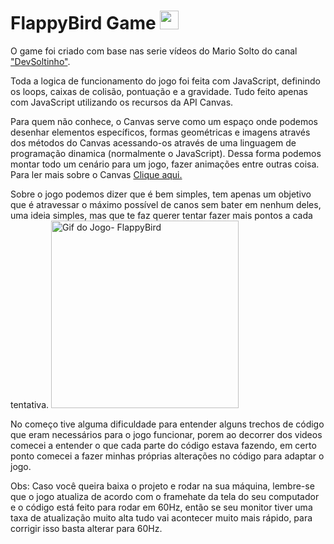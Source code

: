 # FlappyBird Game  <img src="https://upload.wikimedia.org/wikipedia/en/thumb/0/0a/Flappy_Bird_icon.png/220px-Flappy_Bird_icon.png" alt="" width="30">
 O game foi criado com base nas serie vídeos do Mario Solto do canal <a href="https://www.youtube.com/channel/UCzR2u5RWXWjUh7CwLSvbitA">"DevSoltinho"</a>.

<p>Toda a logica de funcionamento do jogo foi feita com JavaScript, definindo os loops, caixas de colisão, pontuação e a gravidade. Tudo feito apenas com JavaScript utilizando os recursos da API Canvas.</p>
<p>Para quem não conhece, o Canvas serve como um espaço onde podemos desenhar elementos específicos, formas geométricas e imagens através dos métodos do Canvas acessando-os através de uma linguagem de programação dinamica (normalmente o JavaScript). Dessa forma podemos montar todo um cenário para um jogo, fazer animações entre outras coisa. Para ler mais sobre o Canvas <a href="https://developer.mozilla.org/pt-BR/docs/Web/API/Canvas_API">Clique aqui.</a></p>

<p> Sobre o jogo podemos dizer que é bem simples, tem apenas um objetivo que é atravessar o máximo possível de canos sem bater em nenhum deles, uma ideia simples, mas que te faz querer tentar fazer mais pontos a cada tentativa. <img src="https://media4.giphy.com/media/euuaA2cwLEUuI/giphy.gif?cid=ecf05e47i7qrgiyiwwsuo0oi9eo79iyp6tuvrc1xzuzdnmvo&rid=giphy.gif&ct=g" alt="Gif do Jogo- FlappyBird" width="300"></p>
 
 <p>No começo tive alguma dificuldade para entender alguns trechos de código que eram necessários para o jogo funcionar, porem ao decorrer dos videos comecei a entender o que cada parte do código estava fazendo, em certo ponto comecei a fazer minhas próprias alterações no código para adaptar o jogo. </p>
 
 
 <p>Obs: Caso você queira baixa o projeto e rodar na sua máquina, lembre-se que o jogo atualiza de acordo com o framehate da tela do seu computador e o código está feito para rodar em 60Hz, então se seu monitor tiver uma taxa de atualização muito alta tudo vai acontecer muito mais rápido, para corrigir isso basta alterar para 60Hz.</p>
